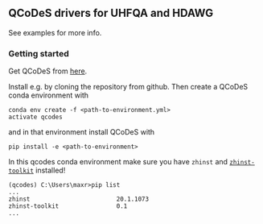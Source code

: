 ## QCoDeS drivers for UHFQA and HDAWG 

See examples for more info.

### Getting started

Get QCoDeS from [here](https://github.com/QCoDeS/Qcodes).

Install e.g. by cloning the repository from github. Then create a QCoDeS conda environment with
```
conda env create -f <path-to-environment.yml>
activate qcodes
```
and in that environment install QCoDeS with
```
pip install -e <path-to-environment>
```

In this qcodes conda environment make sure you have `zhinst` and [`zhinst-toolkit`](https://gitlab.zhinst.com/labone/zhinst-toolkit) installed!
```
(qcodes) C:\Users\maxr>pip list
...
zhinst                        20.1.1073
zhinst-toolkit                0.1             
...
```
